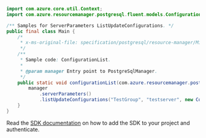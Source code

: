 ```java
import com.azure.core.util.Context;
import com.azure.resourcemanager.postgresql.fluent.models.ConfigurationListResultInner;

/** Samples for ServerParameters ListUpdateConfigurations. */
public final class Main {
    /*
     * x-ms-original-file: specification/postgresql/resource-manager/Microsoft.DBforPostgreSQL/stable/2017-12-01/examples/ConfigurationsUpdateByServer.json
     */
    /**
     * Sample code: ConfigurationList.
     *
     * @param manager Entry point to PostgreSqlManager.
     */
    public static void configurationList(com.azure.resourcemanager.postgresql.PostgreSqlManager manager) {
        manager
            .serverParameters()
            .listUpdateConfigurations("TestGroup", "testserver", new ConfigurationListResultInner(), Context.NONE);
    }
}
```

Read the [SDK documentation](https://github.com/Azure/azure-sdk-for-java/blob/azure-resourcemanager-postgresql_1.0.2/sdk/postgresql/azure-resourcemanager-postgresql/README.md) on how to add the SDK to your project and authenticate.
